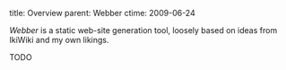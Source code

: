 title: Overview
parent: Webber
ctime: 2009-06-24

*Webber* is a static web-site generation tool, loosely based on ideas
from IkiWiki and my own likings.

TODO
